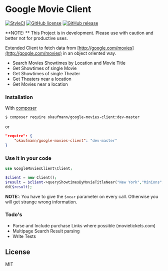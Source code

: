# Google Movie Client
[![StyleCI](https://styleci.io/repos/30374769/shield)](https://styleci.io/repos/30374769)
[![GitHub license](https://img.shields.io/github/license/okaufmann/google-movies-client.svg?style=flat-square)](https://github.com/okaufmann/google-movies-client/blob/master/LICENSE)
[![GitHub release](https://img.shields.io/github/release/okaufmann/google-movies-client.svg?style=flat-square)](https://github.com/okaufmann/google-movies-client/releases)

**NOTE: ** This Project is in development. Please use with caution and better not for productive uses. 

Extended Client to fetch data from [http://google.com/movies](http://google.com/movies) in an object oriented way.

  - Search Movies Showtimes by Location and Movie Title
  - Get Showtimes of single Movie
  - Get Showtimes of single Theater
  - Get Theaters near a location
  - Get Movies near a location

### Installation

With [composer](https://getcomposer.org/)

```sh
$ composer require okaufmann/google-movies-client:dev-master
```

or

```json
"require": {
    "okaufmann/google-movies-client": "dev-master"
}
```
### Use it in your code

```php
use GoogleMoviesClient\Client;

$client = new Client();
$result = $client->queryShowtimesByMovieTitleNear("New York","Minions","en");
dd($result);
```

**NOTE:**: You have to give the `$near` parameter on every call. Otherwise you will get strange wrong information.

### Todo's

 - Parse and Include purchase Links where possible (movietickets.com)
 - Multipage Search Result parsing
 - Write Tests

License
----

MIT

